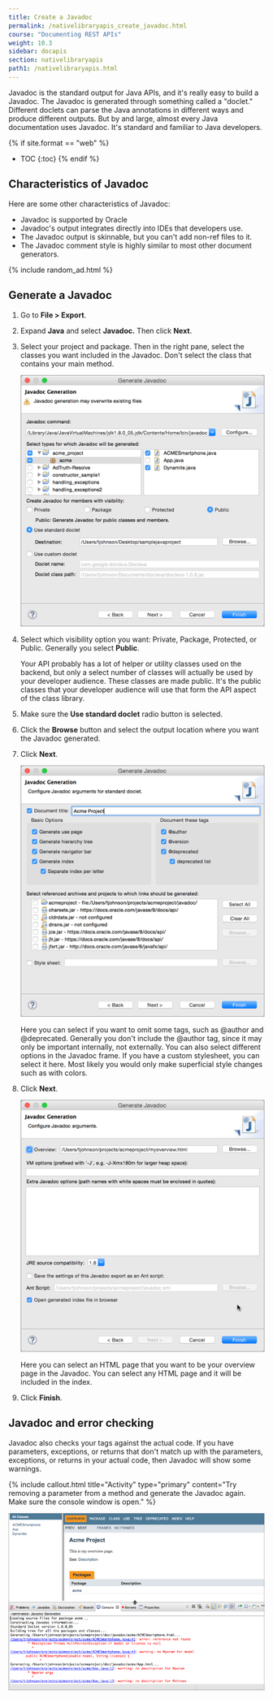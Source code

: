 ```yaml
---
title: Create a Javadoc
permalink: /nativelibraryapis_create_javadoc.html
course: "Documenting REST APIs"
weight: 10.3
sidebar: docapis
section: nativelibraryapis
path1: /nativelibraryapis.html
---
```


Javadoc is the standard output for Java APIs, and it's really easy to build a Javadoc. The Javadoc is generated through something called a "doclet." Different doclets can parse the Java annotations in different ways and produce different outputs. But by and large, almost every Java documentation uses Javadoc. It's standard and familiar to Java developers.

{% if site.format == "web" %}
* TOC
{:toc}
{% endif %}

## Characteristics of Javadoc

Here are some other characteristics of Javadoc:

* Javadoc is supported by Oracle
* Javadoc's output integrates directly into IDEs that developers use.
* The Javadoc output is skinnable, but you can't add non-ref files to it.
* The Javadoc comment style is highly similar to most other document generators.

{% include random_ad.html %}

## Generate a Javadoc


1. Go to **File > Export**.
2. Expand **Java** and select **Javadoc.** Then click **Next**.
3. Select your project and package. Then in the right pane, select the classes you want included in the Javadoc. Don't select the class that contains your main method.

	<img src="images/generatejavadoc.png" alt="Generating a Javadoc" />

4. Select which visibility option you want: Private, Package, Protected, or Public. Generally you select **Public**.

	Your API probably has a lot of helper or utility classes used on the backend, but only a select number of classes will actually be used by your developer audience. These classes are made public. It's the public classes that your developer audience will use that form the API aspect of the class library.

5. Make sure the **Use standard doclet** radio button is selected.
6. Click the **Browse** button and select the output location where you want the Javadoc generated.
7. Click **Next**.

	<img src="images/javadocnext1.png" alt="Javadoc next screen" />

	Here you can select if you want to omit some tags, such as @author and @deprecated. Generally you don't include the @author tag, since it may only be important internally, not externally. You can also select different options in the Javadoc frame. If you have a custom stylesheet, you can select it here. Most likely you would only make superficial style changes such as with colors.

8. Click **Next**.

	<img src="images/generatejavadocnext2.png" alt="Overview page" />

	Here you can select an HTML page that you want to be your overview page in the Javadoc. You can select any HTML page and it will be included in the index.

9. Click **Finish**.

## Javadoc and error checking

Javadoc also checks your tags against the actual code. If you have parameters, exceptions, or returns that don't match up with the parameters, exceptions, or returns in your actual code, then Javadoc will show some warnings.

{% include callout.html title="Activity" type="primary" content="Try removing a parameter from a method and generate the Javadoc again. Make sure the console window is open." %}

<img src="images/javadocerrorchecking.png" alt="Javadoc error checking" />

